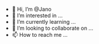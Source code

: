 - 👋 Hi, I’m @Jano
- 👀 I’m interested in ...
- 🌱 I’m currently learning ...
- 💞️ I’m looking to collaborate on ...
- 📫 How to reach me ...

<!---
JohniFx/JohniFx is a ✨ special ✨ repository because its `README.md` (this file) appears on your GitHub profile.
You can click the Preview link to take a look at your changes.
--->
